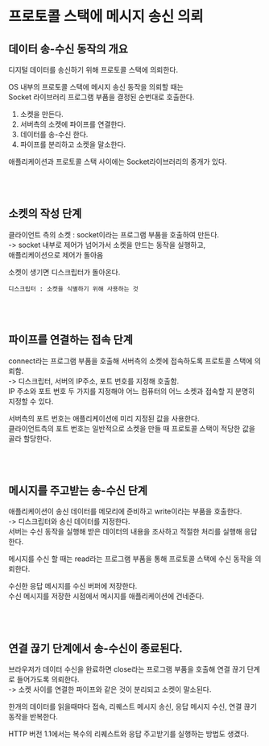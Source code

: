 # 프로토콜 스택에 메시지 송신 의뢰

## 데이터 송-수신 동작의 개요

디지털 데이터를 송신하기 위해 프로토콜 스택에 의뢰한다.

OS 내부의 프로토콜 스택에 메시지 송신 동작을 의뢰할 때는  
Socket 라이브러리 프로그램 부품을 결정된 순번대로 호출한다.

1. 소켓을 만든다.
2. 서버측의 소켓에 파이프를 연결한다.
3. 데이터를 송-수신 한다.
4. 파이프를 분리하고 소켓을 말소한다.

애플리케이션과 프로토콜 스택 사이에는 Socket라이브러리의 중개가 있다.

</br>
</br>

## 소켓의 작성 단계

클라이언트 측의 소켓 : socket이라는 프로그램 부품을 호출하여 만든다.  
-> socket 내부로 제어가 넘어가서 소켓을 만드는 동작을 실행하고,  
애플리케이션으로 제어가 돌아옴

소켓이 생기면 디스크립터가 돌아온다.

```
디스크립터 : 소켓을 식별하기 위해 사용하는 것
```

</br>
</br>

## 파이프를 연결하는 접속 단계

connect라는 프로그램 부품을 호출해 서버측의 소켓에 접속하도록 프로토콜 스택에 의뢰함.  
-> 디스크립터, 서버의 IP주소, 포트 번호를 지정해 호출함.  
IP 주소와 포트 번호 두 가지를 지정해야 어느 컴퓨터의 어느 소켓과 접속할 지 분명히 지정할 수 있다.

서버측의 포트 번호는 애플리케이션에 미리 지정된 값을 사용한다.  
클라이언트측의 포트 번호는 일반적으로 소켓을 만들 때 프로토콜 스택이 적당한 값을 골라 할당한다.

</br>
</br>

## 메시지를 주고받는 송-수신 단계

애플리케이션이 송신 데이터를 메모리에 준비하고 write이라는 부품을 호출한다.  
-> 디스크립터와 송신 데이터를 지정한다.  
서버는 수신 동작을 실행해 받은 데이터의 내용을 조사하고 적절한 처리를 실행해 응답한다.

메시지를 수신 할 때는 read라는 프로그램 부품을 통해 프로토콜 스택에 수신 동작을 의뢰한다.

수신한 응답 메시지를 수신 버퍼에 저장한다.  
수신 메시지를 저장한 시점에서 메시지를 애플리케이션에 건네준다.

</br>
</br>

## 연결 끊기 단계에서 송-수신이 종료된다.

브라우저가 데이터 수신을 완료하면 close라는 프로그램 부품을 호출해 연결 끊기 단계로 들어가도록 의뢰한다.  
-> 소켓 사이를 연결한 파이프와 같은 것이 분리되고 소켓이 말소된다.

한개의 데이터를 읽을때마다 접속, 리퀘스트 메시지 송신, 응답 메시지 수신, 연결 끊기 동작을 반복한다.

HTTP 버전 1.1에서는 복수의 리퀘스트와 응답 주고받기를 실행하는 방법도 생겼다.
